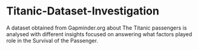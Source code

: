 # Titanic-Dataset-Investigation
A dataset obtained from Gapminder.org about The Titanic passengers is analysed with different insights focused on answering what factors played role in the Survival of the Passenger.
